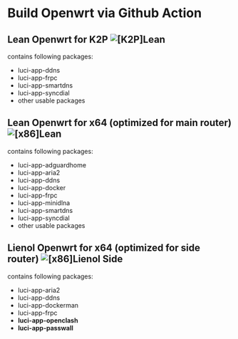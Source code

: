 # Build Openwrt via Github Action

## Lean Openwrt for K2P ![[K2P]Lean](https://github.com/Apocalypsor/Actions-Openwrt-Custom/workflows/%5BK2P%5DLean/badge.svg)

contains following packages:

+ luci-app-ddns
+ luci-app-frpc
+ luci-app-smartdns
+ luci-app-syncdial
+ other usable packages

## Lean Openwrt for x64 (optimized for main router) ![[x86]Lean](https://github.com/Apocalypsor/Actions-Openwrt-Custom/workflows/%5Bx86%5DLean/badge.svg)

contains following packages:

+ luci-app-adguardhome
+ luci-app-aria2
+ luci-app-ddns
+ luci-app-docker
+ luci-app-frpc
+ luci-app-minidlna
+ luci-app-smartdns
+ luci-app-syncdial
+ other usable packages

## Lienol Openwrt for x64 (optimized for side router) ![[x86]Lienol Side](https://github.com/Apocalypsor/Actions-Openwrt-Custom/workflows/%5Bx86%5DLienol%20Side/badge.svg)

contains following packages:

+ luci-app-aria2
+ luci-app-ddns
+ luci-app-dockerman
+ luci-app-frpc
+ **luci-app-openclash**
+ **luci-app-passwall**